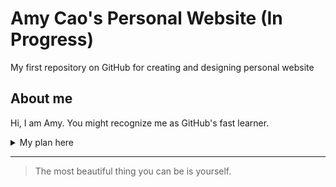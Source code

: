 # Amy Cao's Personal Website (In Progress)
My first repository on GitHub for creating and designing personal website

## About me

<!-- TO DO: add more details about me later, I believe this comment line will not be shown in the Preview-->

Hi, I am Amy. You might recognize me as GitHub's fast learner.

<details>
<summary> My plan here </summary>

| Rank | THING-TO-DO |
|-----:|---------------|
|     1| Create Website  |
|     2| Design Website  |
|     3| ...             |
  
</details>

---
> The most beautiful thing you can be is yourself.




